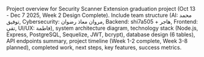 Project overview for Security Scanner Extension graduation project (Oct 13 - Dec 7 2025, Week 2 Design Complete). Include team structure (AI: محمد توفيق, Cybersecurity: مروان معاذ رضوان, Backend: shi7a505 + هاجر, Frontend: تقي, UI/UX: فاطمة), system architecture diagram, technology stack (Node.js, Express, PostgreSQL, Sequelize, JWT, bcrypt), database design (6 tables), API endpoints summary, project timeline (Week 1-2 complete, Week 3-8 planned), completed work, next steps, key features, success metrics.